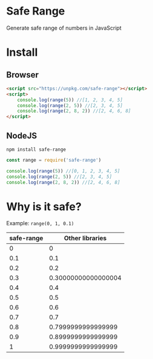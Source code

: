# Safe Range

Generate safe range of numbers in JavaScript

# Install

## Browser

```html
<script src="https://unpkg.com/safe-range"></script>
<script>
	console.log(range(5)) //[1, 2, 3, 4, 5]
	console.log(range(2, 5)) //[2, 3, 4, 5]
	console.log(range(2, 8, 2)) //[2, 4, 6, 8]
</script>
```

## NodeJS

`npm install safe-range`

```javascript
const range = require('safe-range')

console.log(range(5)) //[0, 1, 2, 3, 4, 5]
console.log(range(2, 5)) //[2, 3, 4, 5]
console.log(range(2, 8, 2)) //[2, 4, 6, 8]
```

# Why is it safe?

Example: `range(0, 1, 0.1)`

safe-range	| Other libraries
---			| ---
0			| 0
0.1			| 0.1
0.2			| 0.2
0.3			| 0.30000000000000004
0.4			| 0.4
0.5			| 0.5
0.6			| 0.6
0.7			| 0.7
0.8			| 0.7999999999999999
0.9			| 0.8999999999999999
1			| 0.9999999999999999
